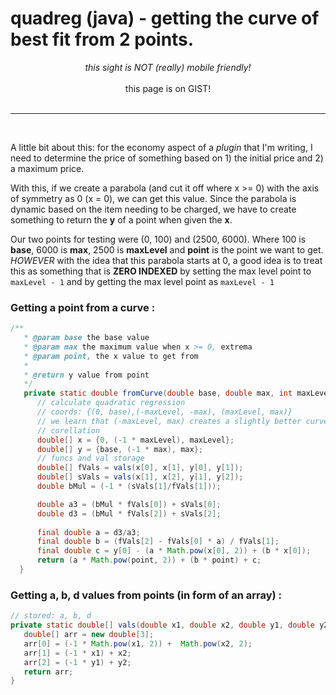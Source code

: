 # quadreg (java) - getting the curve of best fit from 2 points.

<div align="center"><em>this sight is NOT (really) mobile friendly!</em><br><br>this page is on GIST!</div>

<br/>
<hr/>
<br/>

A little bit about this: for the economy aspect of a *plugin* that I'm writing, I need to determine the price
of something based on 1) the initial price and 2) a maximum price.

With this, if we create a parabola (and cut it off where x >= 0) with the axis of symmetry as 0 (x = 0), we can get this value.
Since the parabola is dynamic based on the item needing to be charged, we have to create something to return the **y** of a point when given the **x**.

Our two points for testing were (0, 100) and (2500, 6000). Where 100 is **base**, 6000 is **max**, 2500 is **maxLevel** and
**point** is the point we want to get. *HOWEVER* with the idea that this parabola starts at 0, a good idea is to treat this as
something that is **ZERO INDEXED** by setting the max level point to `maxLevel - 1` and by getting the max level point as `maxLevel - 1`

### Getting a point from a curve :
```java
/**
   * @param base the base value 
   * @param max the maximum value when x >= 0, extrema
   * @param point, the x value to get from
   * 
   * @return y value from point
   */
   private static double fromCurve(double base, double max, int maxLevel, int point) {
      // calculate quadratic regression
      // coords: {(0, base),(-maxLevel, -max), (maxLevel, max)}
      // we learn that (-maxLevel, max) creates a slightly better curve!      
      // corellation
      double[] x = {0, (-1 * maxLevel), maxLevel};
      double[] y = {base, (-1 * max), max};
      // funcs and val storage
      double[] fVals = vals(x[0], x[1], y[0], y[1]);
      double[] sVals = vals(x[1], x[2], y[1], y[2]);
      double bMul = (-1 * (sVals[1]/fVals[1]));

      double a3 = (bMul * fVals[0]) + sVals[0];
      double d3 = (bMul * fVals[2]) + sVals[2];
            
      final double a = d3/a3;
      final double b = (fVals[2] - fVals[0] * a) / fVals[1];
      final double c = y[0] - (a * Math.pow(x[0], 2)) + (b * x[0]);
      return (a * Math.pow(point, 2)) + (b * point) + c;
  }
  ```

### Getting a, b, d values from points (in form of an array) :
  ```java
  // stored: a, b, d
  private static double[] vals(double x1, double x2, double y1, double y2) {
     double[] arr = new double[3];
     arr[0] = (-1 * Math.pow(x1, 2)) +  Math.pow(x2, 2);
     arr[1] = (-1 * x1) + x2;
     arr[2] = (-1 * y1) + y2;
     return arr;
  }
```
